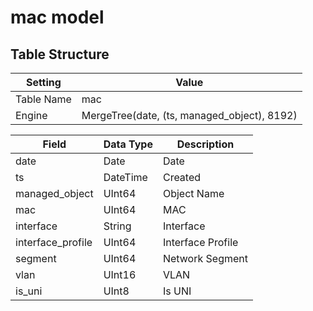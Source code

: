 # mac model

## Table Structure

| Setting    | Value                                       |
| ---------- | ------------------------------------------- |
| Table Name | mac                                         |
| Engine     | MergeTree(date, (ts, managed_object), 8192) |

| Field             | Data Type | Description       |
| ----------------- | --------- | ----------------- |
| date              | Date      | Date              |
| ts                | DateTime  | Created           |
| managed_object    | UInt64    | Object Name       |
| mac               | UInt64    | MAC               |
| interface         | String    | Interface         |
| interface_profile | UInt64    | Interface Profile |
| segment           | UInt64    | Network Segment   |
| vlan              | UInt16    | VLAN              |
| is_uni            | UInt8     | Is UNI            |
